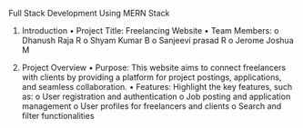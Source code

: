 Full Stack Development Using MERN Stack

1. Introduction
•	Project Title: Freelancing Website
•	Team Members:
o	Dhanush Raja R
o	Shyam Kumar B
o	Sanjeevi prasad R
o	Jerome Joshua M

2. Project Overview
•	Purpose:
This website aims to connect freelancers with clients by providing a platform for project postings, applications, and seamless collaboration.
•	Features:
Highlight the key features, such as:
o	User registration and authentication
o	Job posting and application management
o	User profiles for freelancers and clients
o	Search and filter functionalities

